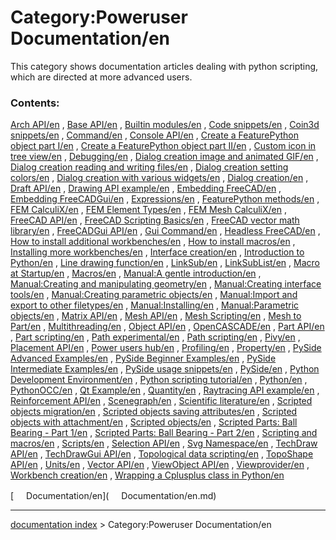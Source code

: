 # Category:Poweruser Documentation/en
This category shows documentation articles dealing with python scripting, which are directed at more advanced users.

### Contents:

[Arch API/en](Arch_API/en.md) , [Base API/en](Base_API/en.md) , [Builtin modules/en](Builtin_modules/en.md) , [Code snippets/en](Code_snippets/en.md) , [Coin3d snippets/en](Coin3d_snippets/en.md) , [Command/en](Command/en.md) , [Console API/en](Console_API/en.md) , [Create a FeaturePython object part I/en](Create_a_FeaturePython_object_part_I/en.md) , [Create a FeaturePython object part II/en](Create_a_FeaturePython_object_part_II/en.md) , [Custom icon in tree view/en](Custom_icon_in_tree_view/en.md) , [Debugging/en](Debugging/en.md) , [Dialog creation image and animated GIF/en](Dialog_creation_image_and_animated_GIF/en.md) , [Dialog creation reading and writing files/en](Dialog_creation_reading_and_writing_files/en.md) , [Dialog creation setting colors/en](Dialog_creation_setting_colors/en.md) , [Dialog creation with various widgets/en](Dialog_creation_with_various_widgets/en.md) , [Dialog creation/en](Dialog_creation/en.md) , [Draft API/en](Draft_API/en.md) , [Drawing API example/en](Drawing_API_example/en.md) , [Embedding FreeCAD/en](Embedding_FreeCAD/en.md) , [Embedding FreeCADGui/en](Embedding_FreeCADGui/en.md) , [Expressions/en](Expressions/en.md) , [FeaturePython methods/en](FeaturePython_methods/en.md) , [FEM CalculiX/en](FEM_CalculiX/en.md) , [FEM Element Types/en](FEM_Element_Types/en.md) , [FEM Mesh CalculiX/en](FEM_Mesh_CalculiX/en.md) , [FreeCAD API/en](FreeCAD_API/en.md) , [FreeCAD Scripting Basics/en](FreeCAD_Scripting_Basics/en.md) , [FreeCAD vector math library/en](FreeCAD_vector_math_library/en.md) , [FreeCADGui API/en](FreeCADGui_API/en.md) , [Gui Command/en](Gui_Command/en.md) , [Headless FreeCAD/en](Headless_FreeCAD/en.md) , [How to install additional workbenches/en](How_to_install_additional_workbenches/en.md) , [How to install macros/en](How_to_install_macros/en.md) , [Installing more workbenches/en](Installing_more_workbenches/en.md) , [Interface creation/en](Interface_creation/en.md) , [Introduction to Python/en](Introduction_to_Python/en.md) , [Line drawing function/en](Line_drawing_function/en.md) , [LinkSub/en](LinkSub/en.md) , [LinkSubList/en](LinkSubList/en.md) , [Macro at Startup/en](Macro_at_Startup/en.md) , [Macros/en](Macros/en.md) , [Manual:A gentle introduction/en](Manual:A_gentle_introduction/en.md) , [Manual:Creating and manipulating geometry/en](Manual:Creating_and_manipulating_geometry/en.md) , [Manual:Creating interface tools/en](Manual:Creating_interface_tools/en.md) , [Manual:Creating parametric objects/en](Manual:Creating_parametric_objects/en.md) , [Manual:Import and export to other filetypes/en](Manual:Import_and_export_to_other_filetypes/en.md) , [Manual:Installing/en](Manual:Installing/en.md) , [Manual:Parametric objects/en](Manual:Parametric_objects/en.md) , [Matrix API/en](Matrix_API/en.md) , [Mesh API/en](Mesh_API/en.md) , [Mesh Scripting/en](Mesh_Scripting/en.md) , [Mesh to Part/en](Mesh_to_Part/en.md) , [Multithreading/en](Multithreading/en.md) , [Object API/en](Object_API/en.md) , [OpenCASCADE/en](OpenCASCADE/en.md) , [Part API/en](Part_API/en.md) , [Part scripting/en](Part_scripting/en.md) , [Path experimental/en](Path_experimental/en.md) , [Path scripting/en](Path_scripting/en.md) , [Pivy/en](Pivy/en.md) , [Placement API/en](Placement_API/en.md) , [Power users hub/en](Power_users_hub/en.md) , [Profiling/en](Profiling/en.md) , [Property/en](Property/en.md) , [PySide Advanced Examples/en](PySide_Advanced_Examples/en.md) , [PySide Beginner Examples/en](PySide_Beginner_Examples/en.md) , [PySide Intermediate Examples/en](PySide_Intermediate_Examples/en.md) , [PySide usage snippets/en](PySide_usage_snippets/en.md) , [PySide/en](PySide/en.md) , [Python Development Environment/en](Python_Development_Environment/en.md) , [Python scripting tutorial/en](Python_scripting_tutorial/en.md) , [Python/en](Python/en.md) , [PythonOCC/en](PythonOCC/en.md) , [Qt Example/en](Qt_Example/en.md) , [Quantity/en](Quantity/en.md) , [Raytracing API example/en](Raytracing_API_example/en.md) , [Reinforcement API/en](Reinforcement_API/en.md) , [Scenegraph/en](Scenegraph/en.md) , [Scientific literature/en](Scientific_literature/en.md) , [Scripted objects migration/en](Scripted_objects_migration/en.md) , [Scripted objects saving attributes/en](Scripted_objects_saving_attributes/en.md) , [Scripted objects with attachment/en](Scripted_objects_with_attachment/en.md) , [Scripted objects/en](Scripted_objects/en.md) , [Scripted Parts: Ball Bearing - Part 1/en](Scripted_Parts:_Ball_Bearing_-_Part_1/en.md) , [Scripted Parts: Ball Bearing - Part 2/en](Scripted_Parts:_Ball_Bearing_-_Part_2/en.md) , [Scripting and macros/en](Scripting_and_macros/en.md) , [Scripts/en](Scripts/en.md) , [Selection API/en](Selection_API/en.md) , [Svg Namespace/en](Svg_Namespace/en.md) , [TechDraw API/en](TechDraw_API/en.md) , [TechDrawGui API/en](TechDrawGui_API/en.md) , [Topological data scripting/en](Topological_data_scripting/en.md) , [TopoShape API/en](TopoShape_API/en.md) , [Units/en](Units/en.md) , [Vector API/en](Vector_API/en.md) , [ViewObject API/en](ViewObject_API/en.md) , [Viewprovider/en](Viewprovider/en.md) , [Workbench creation/en](Workbench_creation/en.md) , [Wrapping a Cplusplus class in Python/en](Wrapping_a_Cplusplus_class_in_Python/en.md)

[<img src="images/Property.png" style="width:16px"> Documentation/en](<img src="images/Property.png" style="width:16px"> Documentation/en.md)

---
[documentation index](../README.md) > Category:Poweruser Documentation/en
